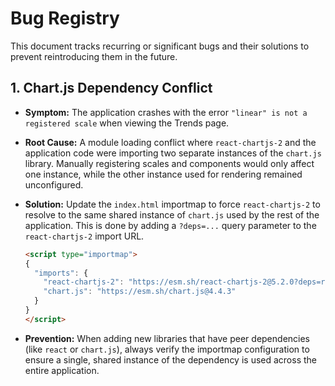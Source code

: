 # Bug Registry

This document tracks recurring or significant bugs and their solutions to prevent reintroducing them in the future.

## 1. Chart.js Dependency Conflict

-   **Symptom:** The application crashes with the error `"linear" is not a registered scale` when viewing the Trends page.
-   **Root Cause:** A module loading conflict where `react-chartjs-2` and the application code were importing two separate instances of the `chart.js` library. Manually registering scales and components would only affect one instance, while the other instance used for rendering remained unconfigured.
-   **Solution:** Update the `index.html` importmap to force `react-chartjs-2` to resolve to the same shared instance of `chart.js` used by the rest of the application. This is done by adding a `?deps=...` query parameter to the `react-chartjs-2` import URL.

    ```html
    <script type="importmap">
    {
      "imports": {
        "react-chartjs-2": "https://esm.sh/react-chartjs-2@5.2.0?deps=react@18.2.0,chart.js@4.4.3",
        "chart.js": "https://esm.sh/chart.js@4.4.3"
      }
    }
    </script>
    ```

-   **Prevention:** When adding new libraries that have peer dependencies (like `react` or `chart.js`), always verify the importmap configuration to ensure a single, shared instance of the dependency is used across the entire application.
